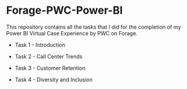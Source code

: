 # Forage-PWC-Power-BI
This repository contains all the tasks that I did for the completion of my Power BI Virtual Case Experience by PWC on Forage.

- Task 1 - Introduction

- Task 2 - Call Center Trends

- Task 3 - Customer Retention

- Task 4 - Diversity and Inclusion
